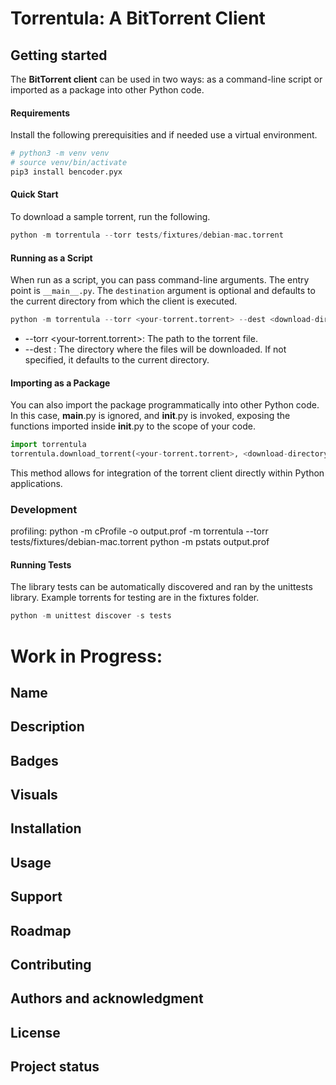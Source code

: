 # Torrentula: A BitTorrent Client

## Getting started

The **BitTorrent client** can be used in two ways: as a command-line script or imported as a package into other Python code.

#### Requirements
Install the following prerequisities and if needed use a virtual environment.
```bash
# python3 -m venv venv
# source venv/bin/activate
pip3 install bencoder.pyx
```

#### Quick Start
To download a sample torrent, run the following.
```python
python -m torrentula --torr tests/fixtures/debian-mac.torrent
```

#### Running as a Script
When run as a script, you can pass command-line arguments. The entry point is `__main__.py`. The `destination` argument is optional and defaults to the current directory from which the client is executed.

```python
python -m torrentula --torr <your-torrent.torrent> --dest <download-directory>
```

- --torr <your-torrent.torrent>: The path to the torrent file.
- --dest <download-directory>: The directory where the files will be downloaded. If not specified, it defaults to the current directory.

#### Importing as a Package

You can also import the package programmatically into other Python code. In this case, __main__.py is ignored, and __init__.py is invoked, exposing the functions imported inside __init__.py to the scope of your code.

```python
import torrentula
torrentula.download_torrent(<your-torrent.torrent>, <download-directory>)
```
This method allows for integration of the torrent client directly within Python applications.

### Development
profiling:
python -m cProfile -o output.prof -m torrentula --torr tests/fixtures/debian-mac.torrent
python -m pstats output.prof 
#### Running Tests
The library tests can be automatically discovered and ran by the unittests library. Example torrents for testing are in the fixtures folder.
```python
python -m unittest discover -s tests
```


# Work in Progress:


## Name

## Description

## Badges

## Visuals

## Installation

## Usage

## Support

## Roadmap

## Contributing

## Authors and acknowledgment

## License

## Project status
